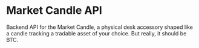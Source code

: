 # Market Candle API

Backend API for the Market Candle, a physical desk accessory shaped like a candle tracking a tradable asset of your choice. But really, it should be BTC.
